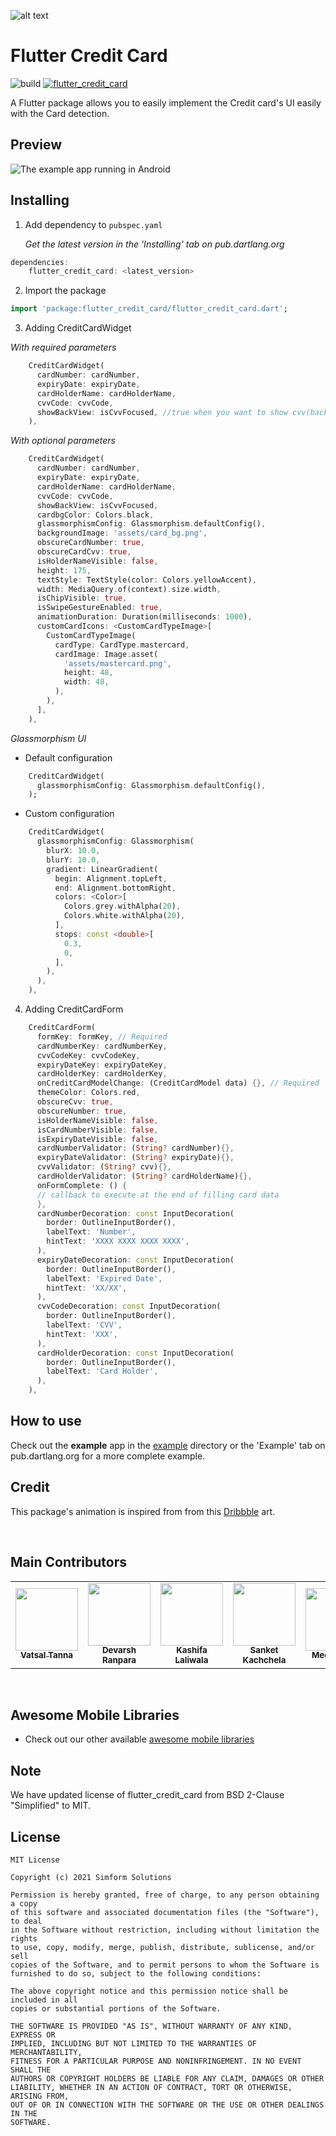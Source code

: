 ![alt text](https://github.com/simformsolutions/flutter_credit_card/blob/master/readme_assets/banner.png?raw=true)

# Flutter Credit Card

![build](https://github.com/SimformSolutionsPvtLtd/flutter_calendar_view/workflows/Build/badge.svg?branch=master)
[![flutter_credit_card](https://img.shields.io/pub/v/flutter_credit_card?label=flutter_credit_card)](https://pub.dev/packages/flutter_credit_card)

A Flutter package allows you to easily implement the Credit card's UI easily with the Card detection.

## Preview

![The example app running in Android](https://github.com/simformsolutions/flutter_credit_card/blob/master/readme_assets/preview.gif)

## Installing

1.  Add dependency to `pubspec.yaml`

    *Get the latest version in the 'Installing' tab on pub.dartlang.org*
    
```dart
dependencies:
    flutter_credit_card: <latest_version>
```

2.  Import the package
```dart
import 'package:flutter_credit_card/flutter_credit_card.dart';
```

3.  Adding CreditCardWidget

*With required parameters*
```dart
    CreditCardWidget(
      cardNumber: cardNumber,
      expiryDate: expiryDate,
      cardHolderName: cardHolderName,
      cvvCode: cvvCode,
      showBackView: isCvvFocused, //true when you want to show cvv(back) view
    ),
```    

*With optional parameters*
```dart   
    CreditCardWidget(
      cardNumber: cardNumber,
      expiryDate: expiryDate,
      cardHolderName: cardHolderName,
      cvvCode: cvvCode,
      showBackView: isCvvFocused,
      cardbgColor: Colors.black,
      glassmorphismConfig: Glassmorphism.defaultConfig(),
      backgroundImage: 'assets/card_bg.png',
      obscureCardNumber: true,
      obscureCardCvv: true,
      isHolderNameVisible: false,
      height: 175,
      textStyle: TextStyle(color: Colors.yellowAccent),
      width: MediaQuery.of(context).size.width,
      isChipVisible: true,
      isSwipeGestureEnabled: true,
      animationDuration: Duration(milliseconds: 1000),
      customCardIcons: <CustomCardTypeImage>[
        CustomCardTypeImage(
          cardType: CardType.mastercard,
          cardImage: Image.asset(
            'assets/mastercard.png',
            height: 48,
            width: 48,
          ),
        ),
      ],
    ),
``` 

*Glassmorphism UI*

 + Default configuration
```dart
    CreditCardWidget(
      glassmorphismConfig: Glassmorphism.defaultConfig(),
    );
```    

 + Custom configuration
```dart
    CreditCardWidget(
      glassmorphismConfig: Glassmorphism(
        blurX: 10.0,
        blurY: 10.0,
        gradient: LinearGradient(
          begin: Alignment.topLeft,
          end: Alignment.bottomRight,
          colors: <Color>[
            Colors.grey.withAlpha(20),
            Colors.white.withAlpha(20),
          ],
          stops: const <double>[
            0.3,
            0,
          ],
        ),
      ),
    ),
```    

4.  Adding CreditCardForm

```dart
    CreditCardForm(
      formKey: formKey, // Required 
      cardNumberKey: cardNumberKey,
      cvvCodeKey: cvvCodeKey,
      expiryDateKey: expiryDateKey,
      cardHolderKey: cardHolderKey,
      onCreditCardModelChange: (CreditCardModel data) {}, // Required
      themeColor: Colors.red,
      obscureCvv: true, 
      obscureNumber: true,
      isHolderNameVisible: false,
      isCardNumberVisible: false,
      isExpiryDateVisible: false,
      cardNumberValidator: (String? cardNumber){},
      expiryDateValidator: (String? expiryDate){},
      cvvValidator: (String? cvv){},
      cardHolderValidator: (String? cardHolderName){},
      onFormComplete: () {
      // callback to execute at the end of filling card data
      },
      cardNumberDecoration: const InputDecoration(
        border: OutlineInputBorder(),
        labelText: 'Number',
        hintText: 'XXXX XXXX XXXX XXXX',
      ),
      expiryDateDecoration: const InputDecoration(
        border: OutlineInputBorder(),
        labelText: 'Expired Date',
        hintText: 'XX/XX',
      ),
      cvvCodeDecoration: const InputDecoration(
        border: OutlineInputBorder(),
        labelText: 'CVV',
        hintText: 'XXX',
      ),
      cardHolderDecoration: const InputDecoration(
        border: OutlineInputBorder(),
        labelText: 'Card Holder',
      ),
    ),
```


## How to use
Check out the **example** app in the [example](example) directory or the 'Example' tab on pub.dartlang.org for a more complete example.

## Credit

This package's animation is inspired from from this [Dribbble](https://dribbble.com/shots/2187649-Credit-card-Checkout-flow-AMEX) art.

<br/>

## Main Contributors

<table>
  <tr>
    <td align="center"><a href="https://github.com/vatsaltanna"><img src="https://avatars.githubusercontent.com/u/25323183?s=100" width="100px;" alt=""/><br /><sub><b>Vatsal Tanna</b></sub></a></td>
    <td align="center"><a href="https://github.com/DevarshRanpara"><img src="https://avatars.githubusercontent.com/u/26064415?s=100" width="100px;" alt=""/><br /><sub><b>Devarsh Ranpara</b></sub></a></td>
    <td align="center"><a href="https://github.com/Kashifalaliwala"><img src="https://avatars.githubusercontent.com/u/30998350?s=100" width="100px;" alt=""/><br /><sub><b>Kashifa Laliwala</b></sub></a></td>
    <td align="center"><a href="https://github.com/SanketKachhela"><img src="https://avatars.githubusercontent.com/u/20923896?s=100" width="100px;" alt=""/><br /><sub><b>Sanket Kachchela</b></sub></a></td>
    <td align="center"><a href="https://github.com/meetjanani"><img src="https://avatars.githubusercontent.com/u/32095359?s=100" width="100px;" alt=""/><br /><sub><b>Meet Janani</b></sub></a></td>
    <td align="center"><a href="https://github.com/shwetachauhan-simform"><img src="https://avatars.githubusercontent.com/u/63042002?s=100" width="100px;" alt=""/><br /><sub><b>Shweta Chauhan</b></sub></a></td>
    <td align="center"><a href="https://github.com/kavantrivedi"><img src="https://avatars.githubusercontent.com/u/97207242?s=100" width="100px;" alt=""/><br /><sub><b>Kavan Trivedi</b></sub></a></td>
  </tr>
</table>
<br/>

## Awesome Mobile Libraries
- Check out our other available [awesome mobile libraries](https://github.com/SimformSolutionsPvtLtd/Awesome-Mobile-Libraries)
## Note
We have updated license of flutter_credit_card from BSD 2-Clause "Simplified" to MIT.

## License

```
MIT License

Copyright (c) 2021 Simform Solutions

Permission is hereby granted, free of charge, to any person obtaining a copy
of this software and associated documentation files (the "Software"), to deal
in the Software without restriction, including without limitation the rights
to use, copy, modify, merge, publish, distribute, sublicense, and/or sell
copies of the Software, and to permit persons to whom the Software is
furnished to do so, subject to the following conditions:

The above copyright notice and this permission notice shall be included in all
copies or substantial portions of the Software.

THE SOFTWARE IS PROVIDED "AS IS", WITHOUT WARRANTY OF ANY KIND, EXPRESS OR
IMPLIED, INCLUDING BUT NOT LIMITED TO THE WARRANTIES OF MERCHANTABILITY,
FITNESS FOR A PARTICULAR PURPOSE AND NONINFRINGEMENT. IN NO EVENT SHALL THE
AUTHORS OR COPYRIGHT HOLDERS BE LIABLE FOR ANY CLAIM, DAMAGES OR OTHER
LIABILITY, WHETHER IN AN ACTION OF CONTRACT, TORT OR OTHERWISE, ARISING FROM,
OUT OF OR IN CONNECTION WITH THE SOFTWARE OR THE USE OR OTHER DEALINGS IN THE
SOFTWARE.


```
